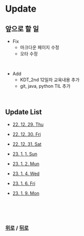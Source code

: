 # Update

## 앞으로 할 일

* Fix
  * 마크다운 페이지 수정
  * 오타 수정

<br>

* Add
  * KDT_2nd 12일차 교육내용 추가
  * git, java, python TIL 추가

<br>

## Update List

* [22. 12. 29. Thu](Update_list/22.12.29.Thu.md)

* [22. 12. 30. Fri](Update_list/22.12.30.Fri.md)

* [22. 12. 31. Sat](Update_list/22.12.31.Sat.md)

* [23. 1. 1. Sun](Update_list/23.1.1.Sun.md)

* [23. 1. 2. Mun](Update_list/23.1.2.Mon.md)

* [23. 1. 4. Wed](Update_list/23.1.4.Wed.md)

* [23. 1. 6. Fri](Update_list/23.1.6.Fri.md)

* [23. 1. 9. Mon](Update_list/23.1.6.Fri.md)

<br>

<br>

<br>

### [위로](#update) / [뒤로](/README.md/#)